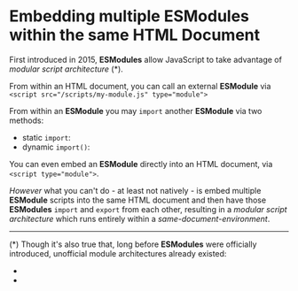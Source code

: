 # Embedding multiple ESModules within the same HTML Document

First introduced in 2015, **ESModules** allow JavaScript to take advantage of _modular script architecture_ (*).

From within an HTML document, you can call an external **ESModule** via `<script src="/scripts/my-module.js" type="module">`

From within an **ESModule** you may `import` another **ESModule** via two methods:

 - static `import`:
 - dynamic `import()`:

You can even embed an **ESModule** directly into an HTML document, via `<script type="module">`.

_However_ what you can't do - at least not natively - is embed multiple **ESModule** scripts into the same HTML document and then have those **ESModules** `import` and `export` from each other, resulting in a _modular script architecture_ which runs entirely within a _same-document-environment_.


__________

(*) Though it's also true that, long before **ESModules** were officially introduced, unofficial module architectures already existed:

 -
 -
